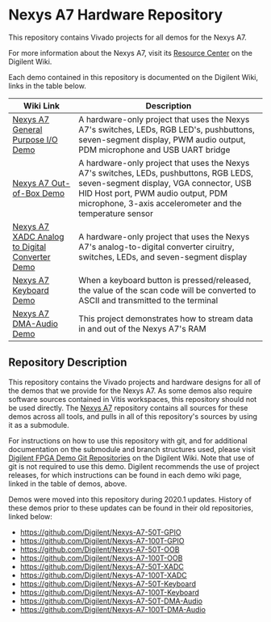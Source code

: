 # Nexys A7 Hardware Repository

This repository contains Vivado projects for all demos for the Nexys A7.

For more information about the Nexys A7, visit its [Resource Center](https://reference.digilentinc.com/reference/programmable-logic/nexys-a7/start) on the Digilent Wiki.

Each demo contained in this repository is documented on the Digilent Wiki, links in the table below.

| Wiki Link | Description |
|-----------|-------------|
| [Nexys A7 General Purpose I/O Demo](https://reference.digilentinc.com/reference/programmable-logic/nexys-a7/demos/gpio) | A hardware-only project that uses the Nexys A7's switches, LEDs, RGB LED's, pushbuttons, seven-segment display, PWM audio output, PDM microphone and USB UART bridge |
| [Nexys A7 Out-of-Box Demo](https://reference.digilentinc.com/reference/programmable-logic/nexys-a7/demos/oob) | A hardware-only project that uses the Nexys A7's switches, LEDs, pushbuttons, RGB LEDS, seven-segment display, VGA connector, USB HID Host port, PWM audio output, PDM microphone, 3-axis accelerometer and the temperature sensor |
| [Nexys A7 XADC Analog to Digital Converter Demo](https://reference.digilentinc.com/reference/programmable-logic/nexys-a7/demos/xadc) | A hardware-only project that uses the Nexys A7's analog-to-digital converter ciruitry, switches, LEDs, and seven-segment display |
| [Nexys A7 Keyboard Demo](https://reference.digilentinc.com/reference/programmable-logic/nexys-a7/demos/keyboard) | When a keyboard button is pressed/released, the value of the scan code will be converted to ASCII and transmitted to the terminal |
| [Nexys A7 DMA-Audio Demo](https://reference.digilentinc.com/reference/programmable-logic/nexys-a7/demos/dma-audio) | This project demonstrates how to stream data in and out of the Nexys A7's RAM |

## Repository Description

This repository contains the Vivado projects and hardware designs for all of the demos that we provide for the Nexys A7. As some demos also require software sources contained in Vitis workspaces, this repository should not be used directly. The [Nexys A7](https://github.com/Digilent/Nexys-A7) repository contains all sources for these demos across all tools, and pulls in all of this repository's sources by using it as a submodule.

For instructions on how to use this repository with git, and for additional documentation on the submodule and branch structures used, please visit [Digilent FPGA Demo Git Repositories](https://reference.digilentinc.com/reference/programmable-logic/documents/git) on the Digilent Wiki. Note that use of git is not required to use this demo. Digilent recommends the use of project releases, for which instructions can be found in each demo wiki page, linked in the table of demos, above.

Demos were moved into this repository during 2020.1 updates. History of these demos prior to these updates can be found in their old repositories, linked below:
* https://github.com/Digilent/Nexys-A7-50T-GPIO
* https://github.com/Digilent/Nexys-A7-100T-GPIO
* https://github.com/Digilent/Nexys-A7-50T-OOB
* https://github.com/Digilent/Nexys-A7-100T-OOB
* https://github.com/Digilent/Nexys-A7-50T-XADC
* https://github.com/Digilent/Nexys-A7-100T-XADC
* https://github.com/Digilent/Nexys-A7-50T-Keyboard
* https://github.com/Digilent/Nexys-A7-100T-Keyboard
* https://github.com/Digilent/Nexys-A7-50T-DMA-Audio
* https://github.com/Digilent/Nexys-A7-100T-DMA-Audio